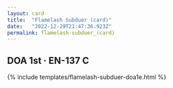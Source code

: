 ```yaml
---
layout: card
title:  "Flamelash Subduer (card)"
date:   "2022-12-29T21:47:36.923Z"
permalink: flamelash-subduer_(card)
---
```


## DOA 1st &middot; EN-137 C

{% include templates/flamelash-subduer-doa1e.html %}
